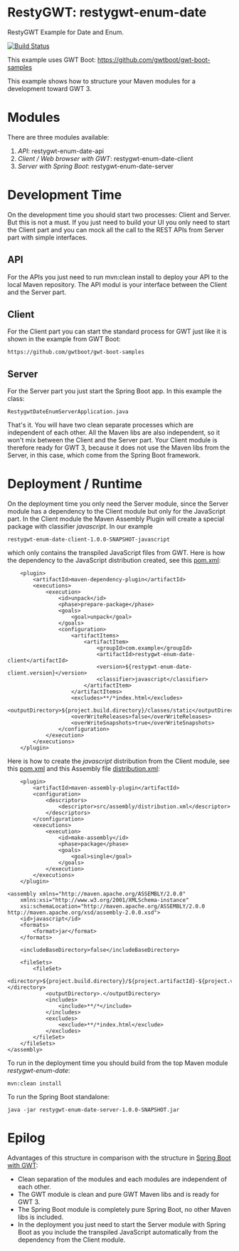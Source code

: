 # RestyGWT: restygwt-enum-date
RestyGWT Example for Date and Enum.

[![Build Status](https://travis-ci.com/gwtboot/restygwt-enum-date.svg?branch=master)](https://travis-ci.com/gwtboot/restygwt-enum-date)

This example uses GWT Boot: https://github.com/gwtboot/gwt-boot-samples

This example shows how to structure your Maven modules for a development toward GWT 3.

# Modules

There are three modules available:
1. _API_: restygwt-enum-date-api
2. _Client / Web browser with GWT_: restygwt-enum-date-client
3. _Server with Spring Boot_: restygwt-enum-date-server

# Development Time

On the development time you should start two processes: Client and Server. But this is
not a must. If you just need to build your UI you only need to start the Client part
and you can mock all the call to the REST APIs from Server part with simple interfaces.

## API
For the APIs you just need to run mvn:clean install to deploy your API to the local
Maven repository. The API modul is your interface between the Client and the Server part.

## Client
For the Client part you can start the standard process for GWT just like it is shown in the example from GWT Boot: 

```
https://github.com/gwtboot/gwt-boot-samples
```

## Server
For the Server part you just start the Spring Boot app. In this example the class: 

```
RestygwtDateEnumServerApplication.java
```

That's it. You will have two clean separate processes which are independent of each other. All the 
Maven libs are also independent, so it won't mix between the Client and the Server part. 
Your Client module is therefore ready for GWT 3, because it does not use the Maven libs from the Server, 
in this case, which come from the Spring Boot framework.

# Deployment / Runtime

On the deployment time you only need the Server module, since the Server module has a dependency
to the Client module but only for the JavaScript part. In the Client module the Maven Assembly Plugin will
create a special package with classifier _javascript_. In our example 

```
restygwt-enum-date-client-1.0.0-SNAPSHOT-javascript 
```

which only contains the transpiled JavaScript files from GWT. Here is how the dependency to the JavaScript
distribution created, see this [pom.xml](https://github.com/lofidewanto/restygwt-enum-date/blob/master/restygwt-enum-date-server/pom.xml):

```
	<plugin>
		<artifactId>maven-dependency-plugin</artifactId>
		<executions>
			<execution>
				<id>unpack</id>
				<phase>prepare-package</phase>
				<goals>
					<goal>unpack</goal>
				</goals>
				<configuration>
					<artifactItems>
						<artifactItem>
							<groupId>com.example</groupId>
							<artifactId>restygwt-enum-date-client</artifactId>
							<version>${restygwt-enum-date-client.version}</version>
							<classifier>javascript</classifier>
						</artifactItem>
					</artifactItems>
					<excludes>**/*index.html</excludes>
					<outputDirectory>${project.build.directory}/classes/static</outputDirectory>
					<overWriteReleases>false</overWriteReleases>
					<overWriteSnapshots>true</overWriteSnapshots>
				</configuration>
			</execution>
		</executions>
	</plugin>
```
Here is how to create the _javascript_ distribution from the Client module, see this [pom.xml](https://github.com/lofidewanto/restygwt-enum-date/blob/master/restygwt-enum-date-client/pom.xml) and this Assembly file [distribution.xml](https://github.com/lofidewanto/restygwt-enum-date/blob/master/restygwt-enum-date-client/src/assembly/distribution.xml):

```
	<plugin>
		<artifactId>maven-assembly-plugin</artifactId>
		<configuration>
			<descriptors>
				<descriptor>src/assembly/distribution.xml</descriptor>
			</descriptors>
		</configuration>
		<executions>
			<execution>
				<id>make-assembly</id>
				<phase>package</phase>
				<goals>
					<goal>single</goal>
				</goals>
			</execution>
		</executions>
	</plugin>
```

```
<assembly xmlns="http://maven.apache.org/ASSEMBLY/2.0.0"
	xmlns:xsi="http://www.w3.org/2001/XMLSchema-instance"
	xsi:schemaLocation="http://maven.apache.org/ASSEMBLY/2.0.0 http://maven.apache.org/xsd/assembly-2.0.0.xsd">
	<id>javascript</id>
	<formats>
		<format>jar</format>
	</formats>
	
	<includeBaseDirectory>false</includeBaseDirectory>

	<fileSets>
		<fileSet>
			<directory>${project.build.directory}/${project.artifactId}-${project.version}</directory>
			<outputDirectory>.</outputDirectory>
			<includes>
				<include>**/*</include>
			</includes>
			<excludes>
				<exclude>**/*index.html</exclude>
			</excludes>
		</fileSet>
	</fileSets>
</assembly>
```

To run in the deployment time you should build from the top Maven module _restygwt-enum-date_:

```
mvn:clean install
```

To run the Spring Boot standalone:

```
java -jar restygwt-enum-date-server-1.0.0-SNAPSHOT.jar
```

# Epilog

Advantages of this structure in comparison with the structure in [Spring Boot with GWT](https://github.com/gwtboot/gwt-boot-samples/tree/master/gwt-boot-sample-basic-with-spring-boot):
- Clean separation of the modules and each modules are independent of each other.
- The GWT module is clean and pure GWT Maven libs and is ready for GWT 3.
- The Spring Boot module is completely pure Spring Boot, no other Maven libs is included.
- In the deployment you just need to start the Server module with Spring Boot as you include the transpiled JavaScript automatically from the dependency from the Client module.


